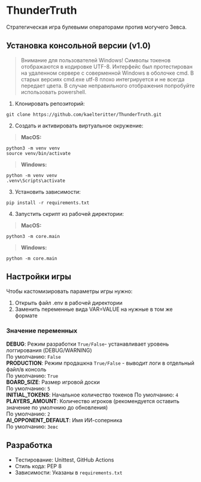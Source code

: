 # ThunderTruth

Стратегическая игра булевыми операторами
против могучего Зевса.

## Установка консольной версии (v1.0)
> Внимание для пользователей Windows! Символы токенов отображаются в кодировке UTF-8. 
Интерфейс был протестирован на удаленном сервере с соверменной Windows в оболочке cmd.
В старых версиях cmd.exe utf-8 плохо интегрируется и не всегда передает цвета.
В случае неправильного отображения попробуйте использовать powershell.


1. Клонировать репозиторий: <br>
```
git clone https://github.com/kaelteritter/ThunderTruth.git
```
2. Создать и активировать виртуальное окружение:
> **MacOS:**
```
python3 -m venv venv
source venv/bin/activate
```
> **Windows:**
```
python -m venv venv
.venv\Scripts\activate
```
3. Установить зависимости: 
```
pip install -r requirements.txt
```
4. Запустить скрипт из рабочей директории:
> **MacOS:**
```
python3 -m core.main
```
> **Windows:**
```
python -m core.main
```

## Настройки игры
Чтобы кастомизировать параметры игры нужно:
1) Открыть файл .env в рабочей директории
2) Заменить переменные вида VAR=VALUE на нужные в том же формате

###  Значение переменных
**DEBUG**: Режим разработки `True/False`- устанавливает уровень логгирования (DEBUG/WARNING) <br>
По умолчанию: `False` <br>
**PRODUCTION**: Режим продашкна `True/False` - выводит логи в отдельный файл/в консоль <br>
По умолчанию: `True` <br>
**BOARD_SIZE**: Размер игровой доски <br>
По умолчанию: `5` <br>
**INITIAL_TOKENS**: Начальное количество токенов 
По умолчанию: `4` <br>
**PLAYERS_AMOUNT**: Количество игроков (рекомендуется оставить значение по умолчнию до обновления) <br>
По умолчанию: `2` <br>
**AI_OPPONENT_DEFAULT**: Имя ИИ-соперника <br>
По умолчанию: `Зевс` <br>


## Разработка
- Tестирование: Unittest, GitHub Actions
- Стиль кода: PEP 8
- Зависимости: Указаны в `requirements.txt`
